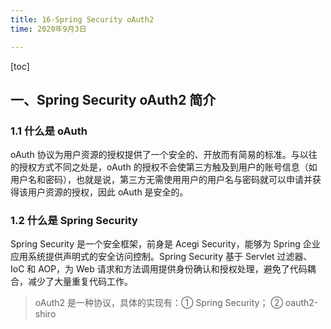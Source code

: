 ```yaml
---
title: 16-Spring Security oAuth2
time: 2020年9月3日

---
```


[toc]

## 一、Spring Security oAuth2 简介

### 1.1 什么是 oAuth

oAuth 协议为用户资源的授权提供了一个安全的、开放而有简易的标准。与以往的授权方式不同之处是，oAuth 的授权不会使第三方触及到用户的账号信息（如用户名和密码），也就是说，第三方无需使用用户的用户名与密码就可以申请并获得该用户资源的授权，因此 oAuth 是安全的。

### 1.2 什么是 Spring Security

Spring Security 是一个安全框架，前身是 Acegi Security，能够为 Spring 企业应用系统提供声明式的安全访问控制。Spring Security 基于 Servlet 过滤器、IoC 和 AOP，为 Web 请求和方法调用提供身份确认和授权处理，避免了代码耦合，减少了大量重复代码工作。

> oAuth2 是一种协议，具体的实现有：① Spring Security； ② oauth2-shiro